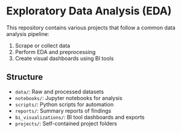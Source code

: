 # Exploratory Data Analysis (EDA)

This repository contains various projects that follow a common data analysis pipeline:

1. Scrape or collect data
2. Perform EDA and preprocessing
3. Create visual dashboards using BI tools

## Structure
- `data/`: Raw and processed datasets
- `notebooks/`: Jupyter notebooks for analysis
- `scripts/`: Python scripts for automation
- `reports/`: Summary reports of findings
- `bi_visualizations/`: BI tool dashboards and exports
- `projects/`: Self-contained project folders
